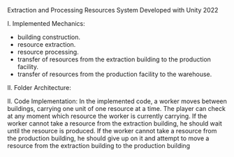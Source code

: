 Extraction and Processing Resources System Developed with Unity 2022

I. Implemented Mechanics:

- building construction.
- resource extraction.
- resource processing.
- transfer of resources from the extraction building to the production facility.
- transfer of resources from the production facility to the warehouse.

II. Folder Architecture:


II. Code Implementation:
In the implemented code, a worker moves between buildings, carrying one unit of one resource at a time. The player can check at any moment which resource the worker is currently carrying. If the worker cannot take a resource from the extraction building, he should wait until the resource is produced. If the worker cannot take a resource from the production building, he should give up on it and attempt to move a resource from the extraction building to the production building
